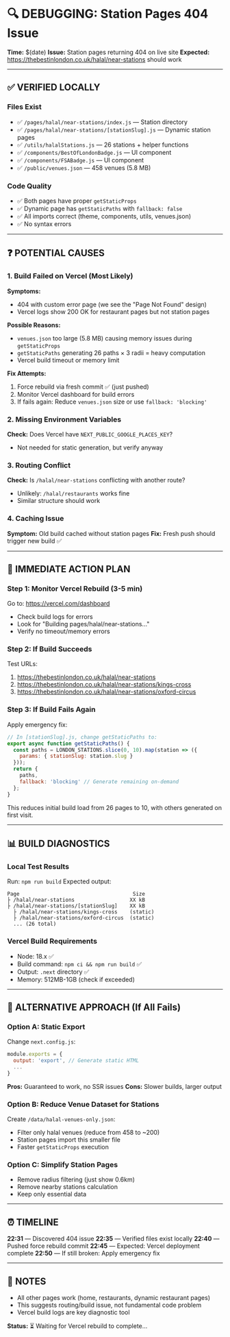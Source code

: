 # 🔍 DEBUGGING: Station Pages 404 Issue

**Time:** $(date)
**Issue:** Station pages returning 404 on live site
**Expected:** https://thebestinlondon.co.uk/halal/near-stations should work

---

## ✅ VERIFIED LOCALLY

### Files Exist
- ✅ `/pages/halal/near-stations/index.js` — Station directory
- ✅ `/pages/halal/near-stations/[stationSlug].js` — Dynamic station pages  
- ✅ `/utils/halalStations.js` — 26 stations + helper functions
- ✅ `/components/BestOfLondonBadge.js` — UI component
- ✅ `/components/FSABadge.js` — UI component
- ✅ `/public/venues.json` — 458 venues (5.8 MB)

### Code Quality
- ✅ Both pages have proper `getStaticProps`
- ✅ Dynamic page has `getStaticPaths` with `fallback: false`
- ✅ All imports correct (theme, components, utils, venues.json)
- ✅ No syntax errors

---

## ❓ POTENTIAL CAUSES

### 1. **Build Failed on Vercel** (Most Likely)
**Symptoms:**
- 404 with custom error page (we see the "Page Not Found" design)
- Vercel logs show 200 OK for restaurant pages but not station pages

**Possible Reasons:**
- `venues.json` too large (5.8 MB) causing memory issues during `getStaticProps`
- `getStaticPaths` generating 26 paths × 3 radii = heavy computation
- Vercel build timeout or memory limit

**Fix Attempts:**
1. Force rebuild via fresh commit ✅ (just pushed)
2. Monitor Vercel dashboard for build errors
3. If fails again: Reduce `venues.json` size or use `fallback: 'blocking'`

### 2. **Missing Environment Variables**
**Check:** Does Vercel have `NEXT_PUBLIC_GOOGLE_PLACES_KEY`?
- Not needed for static generation, but verify anyway

### 3. **Routing Conflict**
**Check:** Is `/halal/near-stations` conflicting with another route?
- Unlikely: `/halal/restaurants` works fine
- Similar structure should work

### 4. **Caching Issue**
**Symptom:** Old build cached without station pages
**Fix:** Fresh push should trigger new build ✅

---

## 🎯 IMMEDIATE ACTION PLAN

### Step 1: Monitor Vercel Rebuild (3-5 min)
Go to: https://vercel.com/dashboard
- Check build logs for errors
- Look for "Building pages/halal/near-stations..."
- Verify no timeout/memory errors

### Step 2: If Build Succeeds
Test URLs:
1. https://thebestinlondon.co.uk/halal/near-stations
2. https://thebestinlondon.co.uk/halal/near-stations/kings-cross
3. https://thebestinlondon.co.uk/halal/near-stations/oxford-circus

### Step 3: If Build Fails Again
Apply emergency fix:

```javascript
// In [stationSlug].js, change getStaticPaths to:
export async function getStaticPaths() {
  const paths = LONDON_STATIONS.slice(0, 10).map(station => ({
    params: { stationSlug: station.slug }
  }));
  return { 
    paths, 
    fallback: 'blocking' // Generate remaining on-demand
  };
}
```

This reduces initial build load from 26 pages to 10, with others generated on first visit.

---

## 📊 BUILD DIAGNOSTICS

### Local Test Results
Run: `npm run build`
Expected output:
```
Page                                     Size
├ /halal/near-stations                  XX kB
├ /halal/near-stations/[stationSlug]    XX kB
  ├ /halal/near-stations/kings-cross    (static)
  ├ /halal/near-stations/oxford-circus  (static)
  ... (26 total)
```

### Vercel Build Requirements
- Node: 18.x ✅
- Build command: `npm ci && npm run build` ✅
- Output: `.next` directory ✅
- Memory: 512MB-1GB (check if exceeded)

---

## 🚨 ALTERNATIVE APPROACH (If All Fails)

### Option A: Static Export
Change `next.config.js`:
```javascript
module.exports = {
  output: 'export', // Generate static HTML
  ...
}
```
**Pros:** Guaranteed to work, no SSR issues
**Cons:** Slower builds, larger output

### Option B: Reduce Venue Dataset for Stations
Create `/data/halal-venues-only.json`:
- Filter only halal venues (reduce from 458 to ~200)
- Station pages import this smaller file
- Faster `getStaticProps` execution

### Option C: Simplify Station Pages
- Remove radius filtering (just show 0.6km)
- Remove nearby stations calculation
- Keep only essential data

---

## ⏰ TIMELINE

**22:31** — Discovered 404 issue
**22:35** — Verified files exist locally
**22:40** — Pushed force rebuild commit
**22:45** — Expected: Vercel deployment complete
**22:50** — If still broken: Apply emergency fix

---

## 📝 NOTES

- All other pages work (home, restaurants, dynamic restaurant pages)
- This suggests routing/build issue, not fundamental code problem
- Vercel build logs are key diagnostic tool

**Status:** ⏳ Waiting for Vercel rebuild to complete...
